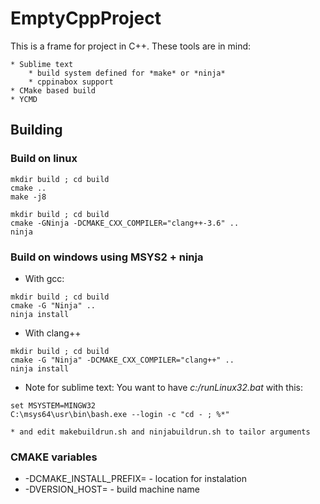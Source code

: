 # EmptyCppProject

This is a frame for project in C++.
These tools are in mind:

    * Sublime text
        * build system defined for *make* or *ninja*
        * cppinabox support
    * CMake based build
    * YCMD



## Building


### Build on linux

```
mkdir build ; cd build
cmake ..
make -j8
```

```
mkdir build ; cd build
cmake -GNinja -DCMAKE_CXX_COMPILER="clang++-3.6" ..
ninja
```


### Build on windows using MSYS2 + ninja

* With gcc:

```
mkdir build ; cd build
cmake -G "Ninja" ..
ninja install
```

* With clang++

```
mkdir build ; cd build
cmake -G "Ninja" -DCMAKE_CXX_COMPILER="clang++" ..
ninja install
```

* Note for sublime text: You want to have *c:/runLinux32.bat* with this:
```
set MSYSTEM=MINGW32
C:\msys64\usr\bin\bash.exe --login -c "cd - ; %*"
```
    * and edit makebuildrun.sh and ninjabuildrun.sh to tailor arguments

### CMAKE variables

* -DCMAKE_INSTALL_PREFIX= - location for instalation
* -DVERSION_HOST= - build machine name





